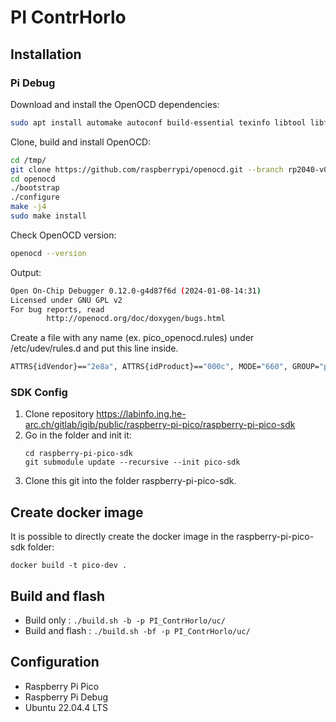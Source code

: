 # PI ContrHorlo


## Installation

### Pi Debug
Download and install the OpenOCD dependencies:

```bash
sudo apt install automake autoconf build-essential texinfo libtool libftdi-dev libusb-1.0-0-dev
```
Clone, build and install OpenOCD:

```bash
cd /tmp/
git clone https://github.com/raspberrypi/openocd.git --branch rp2040-v0.12.0 --depth=1 --no-single-branch
cd openocd
./bootstrap
./configure
make -j4
sudo make install
```

Check OpenOCD version:

```bash
openocd --version
```

Output: 

```bash
Open On-Chip Debugger 0.12.0-g4d87f6d (2024-01-08-14:31)
Licensed under GNU GPL v2
For bug reports, read
        http://openocd.org/doc/doxygen/bugs.html

```

Create a file with any name (ex. pico_openocd.rules) under /etc/udev/rules.d and put this line inside.

```bash
ATTRS{idVendor}=="2e8a", ATTRS{idProduct}=="000c", MODE="660", GROUP="plugdev", TAG+="uaccess"
```



### SDK Config
1. Clone repository https://labinfo.ing.he-arc.ch/gitlab/igib/public/raspberry-pi-pico/raspberry-pi-pico-sdk
2. Go in the folder and init it:
    ```
    cd raspberry-pi-pico-sdk
    git submodule update --recursive --init pico-sdk
    ```
3. Clone this git into the folder raspberry-pi-pico-sdk.


## Create docker image     
It is possible to directly create the docker image in the raspberry-pi-pico-sdk folder:
```
docker build -t pico-dev . 
```

## Build and flash

- Build only : ```./build.sh -b -p PI_ContrHorlo/uc/```
- Build and flash : ```./build.sh -bf -p PI_ContrHorlo/uc/```


## Configuration
- Raspberry Pi Pico
- Raspberry Pi Debug
- Ubuntu 22.04.4 LTS